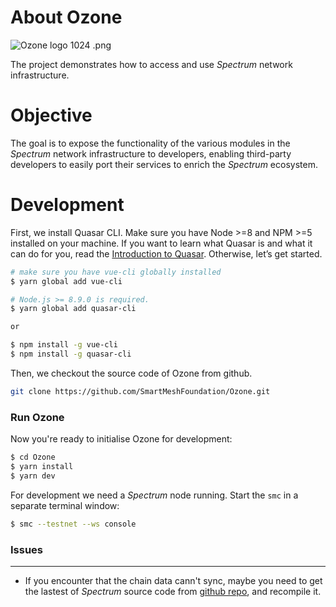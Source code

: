 # About Ozone

![Ozone logo 1024 .png](https://upload-images.jianshu.io/upload_images/528413-baa9e03f3ccc9f5b.png?imageMogr2/auto-orient/strip%7CimageView2/2/w/140)

The project demonstrates how to access and use *Spectrum* network infrastructure.

# Objective

The goal is to expose the functionality of the various modules in the *Spectrum* network infrastructure to developers, enabling third-party developers to easily port their services to enrich the *Spectrum* ecosystem.

# Development

First, we install Quasar CLI. Make sure you have Node >=8 and NPM >=5 installed on your machine. If you want to learn what Quasar is and what it can do for you, read the [Introduction to Quasar](http://quasar-framework.org/guide/introduction-to-quasar.html). Otherwise, let’s get started.

```bash
# make sure you have vue-cli globally installed
$ yarn global add vue-cli

# Node.js >= 8.9.0 is required.
$ yarn global add quasar-cli

or

$ npm install -g vue-cli
$ npm install -g quasar-cli
```

Then, we checkout the source code of Ozone from github.
```bash
git clone https://github.com/SmartMeshFoundation/Ozone.git
```

### Run Ozone

Now you're ready to initialise Ozone for development:

```bash
$ cd Ozone
$ yarn install
$ yarn dev
```

For development we need a *Spectrum* node running. Start the `smc` in a separate terminal window:
```bash
$ smc --testnet --ws console
```

### Issues
---
- If you encounter that the chain data cann't sync, maybe you need to get the lastest of *Spectrum* source code from [github repo](https://github.com/SmartMeshFoundation/Spectrum), and recompile it.
